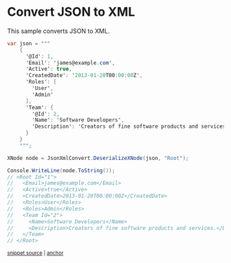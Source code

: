 # Convert JSON to XML

This sample converts JSON to XML.

<!-- snippet: ConvertJsonToXml -->
<a id='snippet-convertjsontoxml'></a>
```cs
var json = """
    {
      '@Id': 1,
      'Email': 'james@example.com',
      'Active': true,
      'CreatedDate': '2013-01-20T00:00:00Z',
      'Roles': [
        'User',
        'Admin'
      ],
      'Team': {
        '@Id': 2,
        'Name': 'Software Developers',
        'Description': 'Creators of fine software products and services.'
      }
    }
    """;

XNode node = JsonXmlConvert.DeserializeXNode(json, "Root");

Console.WriteLine(node.ToString());
// <Root Id="1">
//   <Email>james@example.com</Email>
//   <Active>true</Active>
//   <CreatedDate>2013-01-20T00:00:00Z</CreatedDate>
//   <Roles>User</Roles>
//   <Roles>Admin</Roles>
//   <Team Id="2">
//     <Name>Software Developers</Name>
//     <Description>Creators of fine software products and services.</Description>
//   </Team>
// </Root>
```
<sup><a href='/src/Tests/Documentation/Samples/Xml/ConvertJsonToXml.cs#L12-L47' title='Snippet source file'>snippet source</a> | <a href='#snippet-convertjsontoxml' title='Start of snippet'>anchor</a></sup>
<!-- endSnippet -->
